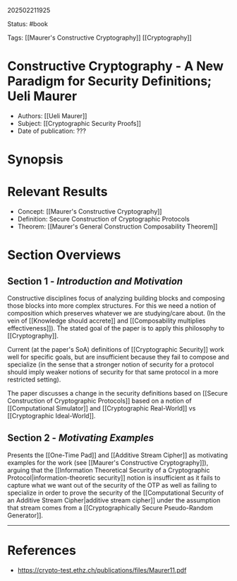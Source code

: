202502211925

Status: #book

Tags: [[Maurer's Constructive Cryptography]] [[Cryptography]]

# Constructive Cryptography - A New Paradigm for Security Definitions; Ueli Maurer

- Authors: [[Ueli Maurer]]
- Subject: [[Cryptographic Security Proofs]]
- Date of publication: ???

# Synopsis

# Relevant Results

- Concept: [[Maurer's Constructive Cryptography]]
- Definition: Secure Construction of Cryptographic Protocols
- Theorem: [[Maurer's General Construction Composability Theorem]]

# Section Overviews

## Section 1 - *Introduction and Motivation*

Constructive disciplines focus of analyzing building blocks and composing those blocks into more complex structures. For this we need a notion of composition which preserves whatever we are studying/care about. (In the vein of [[Knowledge should accrete]] and [[Composability multiplies effectiveness]]). The stated goal of the paper is to apply this philosophy to [[Cryptography]].

Current (at the paper's SoA) definitions of [[Cryptographic Security]] work well for specific goals, but are insufficient because they fail to compose and specialize (in the sense that a stronger notion of security for a protocol should imply weaker notions of security for that same protocol in a more restricted setting).

The paper discusses a change in the security definitions based on [[Secure Construction of Cryptographic Protocols]] based on a notion of [[Computational Simulator]] and [[Cryptographic Real-World]] vs [[Cryptographic Ideal-World]].

## Section 2 - *Motivating Examples*

Presents the [[One-Time Pad]] and [[Additive Stream Cipher]] as motivating examples for the work (see [[Maurer's Constructive Cryptography]]), arguing that the [[Information Theoretical Security of a Cryptographic Protocol|information-theoretic security]] notion is insufficient as it fails to capture what we want out of the security of the OTP as well as failing to specialize in order to prove the security of the [[Computational Security of an Additive Stream Cipher|additive stream cipher]] under the assumption that stream comes from a [[Cryptographically Secure Pseudo-Random Generator]].



---
# References

- https://crypto-test.ethz.ch/publications/files/Maurer11.pdf